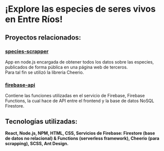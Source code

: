 # ¡Explore las especies de seres vivos en Entre Ríos!
## Proyectos relacionados:

### [species-scrapper](https://github.com/jeronimoek/species-scrapper)
App en node.js encargada de obtener todos los datos sobre las especies, publicados de forma pública en una página web de terceros.\
Para tal fin se utilizó la libreria Cheerio.

### [firebase-api](https://github.com/jeronimoek/firebase-api)
Contiene las funciones utilizadas en el servicio de Firebase, Firebase Functions, la cual hace de API entre el frontend y la base de datos NoSQL Firestore.

## Tecnologías utilizadas:
**React, Node.js, NPM, HTML, CSS, Servicios de Firebase: Firestore (base de datos no relacional) & Functions (serverless framework), Cheerio (para scrapping), SCSS, Ant Design.**

